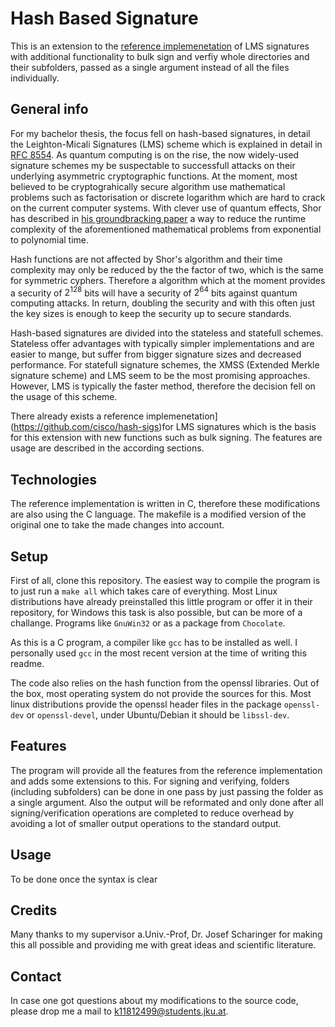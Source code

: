 # Hash Based Signature #

This is an extension to the [reference implemenetation](https://github.com/cisco/hash-sigs) of LMS signatures with additional functionality to bulk sign and verfiy whole directories and their subfolders, passed as a single argument instead of all the files individually.

## General info ##

For my bachelor thesis, the focus fell on hash-based signatures, in detail the Leighton-Micali Signatures (LMS) scheme which is explained in detail in [RFC 8554](https://tools.ietf.org/html/rfc8554). As quantum computing is on the rise, the now widely-used signature schemes my be suspectable to successfull attacks on their underlying asymmetric cryptographic functions. At the moment, most believed to be cryptograhically secure algorithm use mathematical problems such as factorisation or discrete logarithm which are hard to crack on the current computer systems. With clever use of quantum effects, Shor has described in [his groundbracking paper](https://ieeexplore.ieee.org/abstract/document/365700) a way to reduce the runtime complexity of the aforementioned mathematical problems from exponential to polynomial time.

Hash functions are not affected by Shor's algorithm and their time complexity may only be reduced by the the factor of two, which is the same for symmetric cyphers. Therefore a algorithm which at the moment provides a security of $2^{128}$ bits will have a security of $2^{64}$ bits against quantum computing attacks. In return, doubling the security and with this often just the key sizes is enough to keep the security up to secure standards.

Hash-based signatures are divided into the stateless and statefull schemes. Stateless offer advantages with typically simpler implementations and are easier to mange, but suffer from bigger signature sizes and decreased performance. For statefull signature schemes, the XMSS (Extended Merkle signature scheme) and LMS seem to be the most promising approaches. However, LMS is typically the faster method, therefore the decision fell on the usage of this scheme.

There already exists a reference implemenetation](https://github.com/cisco/hash-sigs)for LMS signatures which is the basis for this extension with new functions such as bulk signing. The features are usage are described in the according sections.

## Technologies ##

The reference implementation is written in C, therefore these modifications are also using the C language. The makefile is a modified version of the original one to take the made changes into account.

## Setup ##

First of all, clone this repository. The easiest way to compile the program is to just run a `make all` which takes care of everything. Most Linux distributions have already preinstalled this little program or offer it in their repository, for Windows this task is also possible, but can be more of a challange. Programs like `GnuWin32` or as a package from `Chocolate`.

As this is a C program, a compiler like `gcc` has to be installed as well. I personally used `gcc` in the most recent version at the time of writing this readme.

The code also relies on the hash function from the openssl libraries. Out of the box, most operating system do not provide the sources for this. Most linux distributions provide the openssl header files in the package `openssl-dev` or `openssl-devel`, under Ubuntu/Debian it should be `libssl-dev`.

## Features ##

The program will provide all the features from the reference implementation and adds some extensions to this. For signing and verifying, folders (including subfolders) can be done in one pass by just passing the folder as a single argument. Also the output will be reformated and only done after all signing/verification operations are completed to reduce overhead by avoiding a lot of smaller output operations to the standard output.

## Usage ##

To be done once the syntax is clear

## Credits ##

Many thanks to my supervisor a.Univ.-Prof, Dr. Josef Scharinger for making this all possible and providing me with great ideas and scientific literature.

## Contact ##

In case one got questions about my modifications to the source code, please drop me a mail to [k11812499@students.jku.at](mailto:k11812499@students.jku.at).
